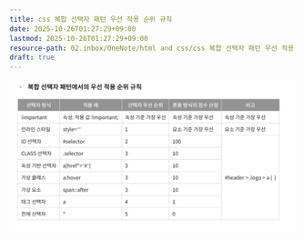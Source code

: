 ```yaml
---
title: css 복합 선택자 패턴 우선 적용 순위 규칙
date: 2025-10-26T01:27:29+09:00
lastmod: 2025-10-26T01:27:29+09:00
resource-path: 02.inbox/OneNote/html and css/css 복합 선택자 패턴 우선 적용 순위 규칙.md
draft: true
---
```

![](../../../08.media/20240428070496.png)



